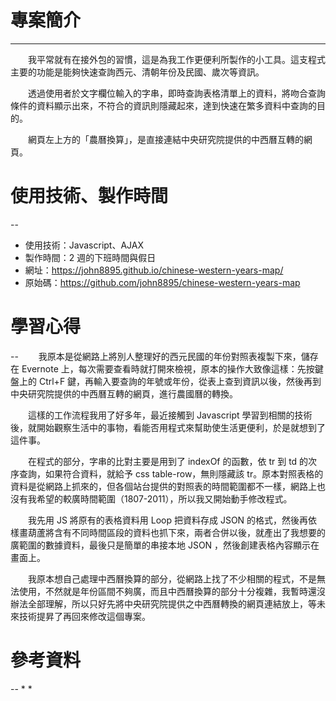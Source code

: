 # 專案簡介
----
　　我平常就有在接外包的習慣，這是為我工作更便利所製作的小工具。這支程式主要的功能是能夠快速查詢西元、清朝年份及民國、歲次等資訊。

　　透過使用者於文字欄位輸入的字串，即時查詢表格清單上的資料，將吻合查詢條件的資料顯示出來，不符合的資訊則隱藏起來，達到快速在繁多資料中查詢的目的。

　　網頁左上方的「農曆換算」，是直接連結中央研究院提供的中西曆互轉的網頁。


# 使用技術、製作時間
--
* 使用技術：Javascript、AJAX
* 製作時間：2 週的下班時間與假日
* 網址：https://john8895.github.io/chinese-western-years-map/
* 原始碼：https://github.com/john8895/chinese-western-years-map

# 學習心得
--
　　我原本是從網路上將別人整理好的西元民國的年份對照表複製下來，儲存在 Evernote 上，每次需要查看時就打開來檢視，原本的操作大致像這樣：先按鍵盤上的 Ctrl+F 鍵，再輸入要查詢的年號或年份，從表上查到資訊以後，然後再到中央研究院提供的中西曆互轉的網頁，進行農國曆的轉換。

　　這樣的工作流程我用了好多年，最近接觸到 Javascript 學習到相關的技術後，就開始觀察生活中的事物，看能否用程式來幫助使生活更便利，於是就想到了這件事。

　　在程式的部分，字串的比對主要是用到了 indexOf 的函數，依 tr 到 td 的次序查詢，如果符合資料，就給予 css table-row，無則隱藏該 tr。原本對照表格的資料是從網路上抓來的，但各個站台提供的對照表的時間範圍都不一樣，網路上也沒有我希望的較廣時間範圍（1807-2011），所以我又開始動手修改程式。

　　我先用 JS 將原有的表格資料用 Loop 把資料存成 JSON 的格式，然後再依樣畫葫蘆將含有不同時間區段的資料也抓下來，兩者合併以後，就產出了我想要的廣範圍的數據資料，最後只是簡單的串接本地 JSON ，然後創建表格內容顯示在畫面上。

　　我原本想自己處理中西曆換算的部分，從網路上找了不少相關的程式，不是無法使用，不然就是年份區間不夠廣，而且中西曆換算的部分十分複雜，我暫時還沒辦法全部理解，所以只好先將中央研究院提供之中西曆轉換的網頁連結放上，等未來技術提昇了再回來修改這個專案。


# 參考資料
--
* 
* 